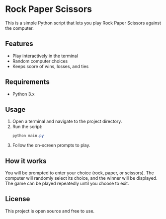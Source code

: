 # Rock Paper Scissors

This is a simple Python script that lets you play Rock Paper Scissors against the computer.

## Features
- Play interactively in the terminal
- Random computer choices
- Keeps score of wins, losses, and ties

## Requirements
- Python 3.x

## Usage
1. Open a terminal and navigate to the project directory.
2. Run the script:
	```powershell
	python main.py
	```
3. Follow the on-screen prompts to play.

## How it works
You will be prompted to enter your choice (rock, paper, or scissors). The computer will randomly select its choice, and the winner will be displayed. The game can be played repeatedly until you choose to exit.

## License
This project is open source and free to use.
